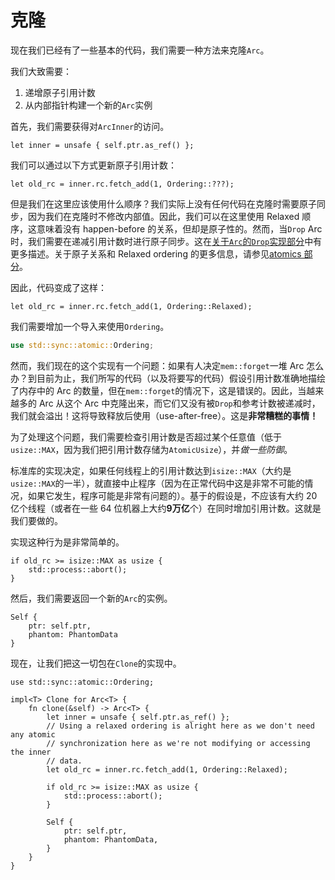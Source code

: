 # 克隆

现在我们已经有了一些基本的代码，我们需要一种方法来克隆`Arc`。

我们大致需要：

1. 递增原子引用计数
2. 从内部指针构建一个新的`Arc`实例

首先，我们需要获得对`ArcInner`的访问。

<!-- ignore: simplified code -->
```rust,ignore
let inner = unsafe { self.ptr.as_ref() };
```

我们可以通过以下方式更新原子引用计数：

<!-- ignore: simplified code -->
```rust,ignore
let old_rc = inner.rc.fetch_add(1, Ordering::???);
```

但是我们在这里应该使用什么顺序？我们实际上没有任何代码在克隆时需要原子同步，因为我们在克隆时不修改内部值。因此，我们可以在这里使用 Relaxed 顺序，这意味着没有 happen-before 的关系，但却是原子性的。然而，当`Drop` Arc 时，我们需要在递减引用计数时进行原子同步。这在[关于`Arc`的`Drop`实现部分](arc-drop.md)中有更多描述。关于原子关系和 Relaxed ordering 的更多信息，请参见[atomics 部分](../atomics.md)。

因此，代码变成了这样：

<!-- ignore: simplified code -->
```rust,ignore
let old_rc = inner.rc.fetch_add(1, Ordering::Relaxed);
```

我们需要增加一个导入来使用`Ordering`。

```rust
use std::sync::atomic::Ordering;
```

然而，我们现在的这个实现有一个问题：如果有人决定`mem::forget`一堆 Arc 怎么办？到目前为止，我们所写的代码（以及将要写的代码）假设引用计数准确地描绘了内存中的 Arc 的数量，但在`mem::forget`的情况下，这是错误的。因此，当越来越多的 Arc 从这个 Arc 中克隆出来，而它们又没有被`Drop`和参考计数被递减时，我们就会溢出！这将导致释放后使用（use-after-free）。这是**非常糟糕的事情！**

为了处理这个问题，我们需要检查引用计数是否超过某个任意值（低于`usize::MAX`，因为我们把引用计数存储为`AtomicUsize`），并*做一些防御*。

标准库的实现决定，如果任何线程上的引用计数达到`isize::MAX`（大约是`usize::MAX`的一半），就直接中止程序（因为在正常代码中这是非常不可能的情况，如果它发生，程序可能是非常有问题的）。基于的假设是，不应该有大约 20 亿个线程（或者在一些 64 位机器上大约**9万亿**个）在同时增加引用计数。这就是我们要做的。

实现这种行为是非常简单的。

<!-- ignore: simplified code -->
```rust,ignore
if old_rc >= isize::MAX as usize {
    std::process::abort();
}
```

然后，我们需要返回一个新的`Arc`的实例。

<!-- ignore: simplified code -->
```rust,ignore
Self {
    ptr: self.ptr,
    phantom: PhantomData
}
```

现在，让我们把这一切包在`Clone`的实现中。

<!-- ignore: simplified code -->
```rust,ignore
use std::sync::atomic::Ordering;

impl<T> Clone for Arc<T> {
    fn clone(&self) -> Arc<T> {
        let inner = unsafe { self.ptr.as_ref() };
        // Using a relaxed ordering is alright here as we don't need any atomic
        // synchronization here as we're not modifying or accessing the inner
        // data.
        let old_rc = inner.rc.fetch_add(1, Ordering::Relaxed);

        if old_rc >= isize::MAX as usize {
            std::process::abort();
        }

        Self {
            ptr: self.ptr,
            phantom: PhantomData,
        }
    }
}
```
